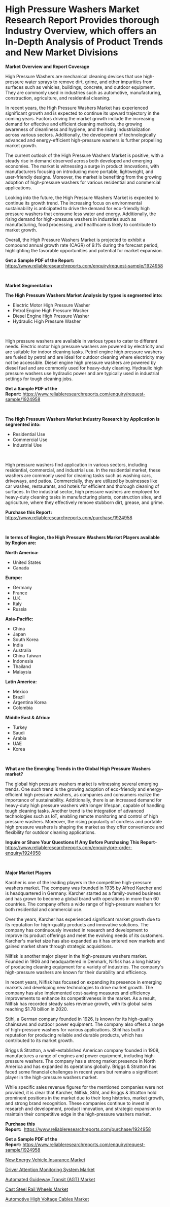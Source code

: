 <p><h1>High Pressure Washers Market Research Report Provides thorough Industry Overview, which offers an In-Depth Analysis of Product Trends and New Market Divisions</h1></p><p><strong>Market Overview and Report Coverage</strong></p>
<p><p>High Pressure Washers are mechanical cleaning devices that use high-pressure water sprays to remove dirt, grime, and other impurities from surfaces such as vehicles, buildings, concrete, and outdoor equipment. They are commonly used in industries such as automotive, manufacturing, construction, agriculture, and residential cleaning.</p><p>In recent years, the High Pressure Washers Market has experienced significant growth and is expected to continue its upward trajectory in the coming years. Factors driving the market growth include the increasing demand for effective and efficient cleaning methods, the growing awareness of cleanliness and hygiene, and the rising industrialization across various sectors. Additionally, the development of technologically advanced and energy-efficient high-pressure washers is further propelling market growth.</p><p>The current outlook of the High Pressure Washers Market is positive, with a steady rise in demand observed across both developed and emerging economies. The market is witnessing a surge in product innovations, with manufacturers focusing on introducing more portable, lightweight, and user-friendly designs. Moreover, the market is benefiting from the growing adoption of high-pressure washers for various residential and commercial applications.</p><p>Looking into the future, the High Pressure Washers Market is expected to continue its growth trend. The increasing focus on environmental sustainability is anticipated to drive the demand for eco-friendly high pressure washers that consume less water and energy. Additionally, the rising demand for high-pressure washers in industries such as manufacturing, food processing, and healthcare is likely to contribute to market growth.</p><p>Overall, the High Pressure Washers Market is projected to exhibit a compound annual growth rate (CAGR) of 9.1% during the forecast period, highlighting the favorable opportunities and potential for market expansion.</p></p>
<p><strong>Get a Sample PDF of the Report:</strong> <a href="https://www.reliableresearchreports.com/enquiry/request-sample/1924958">https://www.reliableresearchreports.com/enquiry/request-sample/1924958</a></p>
<p>&nbsp;</p>
<p><strong>Market Segmentation</strong></p>
<p><strong>The High Pressure Washers Market Analysis by types is segmented into:</strong></p>
<p><ul><li>Electric Motor High Pressure Washer</li><li>Petrol Engine High Pressure Washer</li><li>Diesel Engine High Pressure Washer</li><li>Hydraulic High Pressure Washer</li></ul></p>
<p>&nbsp;</p>
<p><p>High pressure washers are available in various types to cater to different needs. Electric motor high pressure washers are powered by electricity and are suitable for indoor cleaning tasks. Petrol engine high pressure washers are fueled by petrol and are ideal for outdoor cleaning where electricity may not be accessible. Diesel engine high pressure washers are powered by diesel fuel and are commonly used for heavy-duty cleaning. Hydraulic high pressure washers use hydraulic power and are typically used in industrial settings for tough cleaning jobs.</p></p>
<p><strong>Get a Sample PDF of the Report:</strong>&nbsp;<a href="https://www.reliableresearchreports.com/enquiry/request-sample/1924958">https://www.reliableresearchreports.com/enquiry/request-sample/1924958</a></p>
<p>&nbsp;</p>
<p><strong>The High Pressure Washers Market Industry Research by Application is segmented into:</strong></p>
<p><ul><li>Residential Use</li><li>Commercial Use</li><li>Industrial Use</li></ul></p>
<p>&nbsp;</p>
<p><p>High pressure washers find application in various sectors, including residential, commercial, and industrial use. In the residential market, these washers are commonly used for cleaning tasks such as washing cars, driveways, and patios. Commercially, they are utilized by businesses like car washes, restaurants, and hotels for efficient and thorough cleaning of surfaces. In the industrial sector, high pressure washers are employed for heavy-duty cleaning tasks in manufacturing plants, construction sites, and agriculture, where they effectively remove stubborn dirt, grease, and grime.</p></p>
<p><strong>Purchase this Report:</strong>&nbsp; <a href="https://www.reliableresearchreports.com/purchase/1924958">https://www.reliableresearchreports.com/purchase/1924958</a></p>
<p>&nbsp;</p>
<p><strong>In terms of Region, the High Pressure Washers Market Players available by Region are:</strong></p>
<p>
    <p> <strong> North America: </strong>
        <ul>
            <li>United States</li>
            <li>Canada</li>
        </ul>
        </p> 
    <p> <strong> Europe: </strong>
        <ul>
            <li>Germany</li>
            <li>France</li>
            <li>U.K.</li>
            <li>Italy</li>
            <li>Russia</li>
        </ul>
        </p> 
    <p> <strong> Asia-Pacific: </strong>
        <ul>
            <li>China</li>
            <li>Japan</li>
            <li>South Korea</li>
            <li>India</li>
            <li>Australia</li>
            <li>China Taiwan</li>
            <li>Indonesia</li>
            <li>Thailand</li>
            <li>Malaysia</li>
        </ul>
        </p> 
    <p> <strong> Latin America: </strong>
        <ul>
            <li>Mexico</li>
            <li>Brazil</li>
            <li>Argentina Korea</li>
            <li>Colombia</li>
        </ul>
        </p> 
    <p> <strong> Middle East & Africa: </strong>
        <ul>
            <li>Turkey</li>
            <li>Saudi</li>
            <li>Arabia</li>
            <li>UAE</li>
            <li>Korea</li>
        </ul>
    </p>
    </p>
<p>&nbsp;</p>
<p><strong>What are the Emerging Trends in the Global High Pressure Washers market?</strong></p>
<p><p>The global high pressure washers market is witnessing several emerging trends. One such trend is the growing adoption of eco-friendly and energy-efficient high pressure washers, as companies and consumers realize the importance of sustainability. Additionally, there is an increased demand for heavy-duty high pressure washers with longer lifespan, capable of handling tough cleaning tasks. Another trend is the integration of advanced technologies such as IoT, enabling remote monitoring and control of high pressure washers. Moreover, the rising popularity of cordless and portable high pressure washers is shaping the market as they offer convenience and flexibility for outdoor cleaning applications.</p></p>
<p><strong>Inquire or Share Your Questions If Any Before Purchasing This Report</strong>- <a href="https://www.reliableresearchreports.com/enquiry/pre-order-enquiry/1924958">https://www.reliableresearchreports.com/enquiry/pre-order-enquiry/1924958</a></p>
<p>&nbsp;</p>
<p><strong>Major Market Players</strong></p>
<p><p>Karcher is one of the leading players in the competitive high-pressure washers market. The company was founded in 1935 by Alfred Karcher and is headquartered in Germany. Karcher started as a family-owned business and has grown to become a global brand with operations in more than 60 countries. The company offers a wide range of high-pressure washers for both residential and commercial use.</p><p>Over the years, Karcher has experienced significant market growth due to its reputation for high-quality products and innovative solutions. The company has continuously invested in research and development to improve its product offerings and meet the evolving needs of its customers. Karcher's market size has also expanded as it has entered new markets and gained market share through strategic acquisitions.</p><p>Nilfisk is another major player in the high-pressure washers market. Founded in 1906 and headquartered in Denmark, Nilfisk has a long history of producing cleaning equipment for a variety of industries. The company's high-pressure washers are known for their durability and efficiency.</p><p>In recent years, Nilfisk has focused on expanding its presence in emerging markets and developing new technologies to drive market growth. The company has also implemented cost-saving measures and efficiency improvements to enhance its competitiveness in the market. As a result, Nilfisk has recorded steady sales revenue growth, with its global sales reaching $1.78 billion in 2020.</p><p>Stihl, a German company founded in 1926, is known for its high-quality chainsaws and outdoor power equipment. The company also offers a range of high-pressure washers for various applications. Stihl has built a reputation for producing reliable and durable products, which has contributed to its market growth.</p><p>Briggs & Stratton, a well-established American company founded in 1908, manufactures a range of engines and power equipment, including high-pressure washers. The company has a strong market presence in North America and has expanded its operations globally. Briggs & Stratton has faced some financial challenges in recent years but remains a significant player in the high-pressure washers market.</p><p>While specific sales revenue figures for the mentioned companies were not provided, it is clear that Karcher, Nilfisk, Stihl, and Briggs & Stratton hold prominent positions in the market due to their long histories, market growth, and strong brand recognition. These companies continue to invest in research and development, product innovation, and strategic expansion to maintain their competitive edge in the high-pressure washers market.</p></p>
<p><strong>Purchase this Report:</strong>&nbsp;&nbsp;<a href="https://www.reliableresearchreports.com/purchase/1924958">https://www.reliableresearchreports.com/purchase/1924958</a></p>
<p></p>
<p><strong>Get a Sample PDF of the Report:</strong>&nbsp;<a href="https://www.reliableresearchreports.com/enquiry/request-sample/1924958">https://www.reliableresearchreports.com/enquiry/request-sample/1924958</a></p>
<p><p><a href="https://medium.com/@edwinsporer/new-energy-vehicle-insurance-market-insights-into-market-cagr-market-trends-and-growth-e9abe52f2a3c">New Energy Vehicle Insurance Market</a></p><p><a href="https://medium.com/@tommiefadel2023/driver-attention-monitoring-system-market-trends-forecast-and-competitive-analysis-to-2030-fe543ee2151c">Driver Attention Monitoring System Market</a></p><p><a href="https://medium.com/@tracylarson12/automated-guideway-transit-agt-market-size-and-market-trends-complete-industry-overview-2023-to-68bbdd319dba">Automated Guideway Transit (AGT) Market</a></p><p><a href="https://medium.com/@lowellgreen2023/cast-steel-rail-wheels-market-trends-and-market-analysis-forecasted-for-period-2023-2030-793ecf44fa66">Cast Steel Rail Wheels Market</a></p><p><a href="https://medium.com/@unamorgan6655/automotive-high-voltage-cables-market-outlook-industry-overview-and-forecast-2023-to-2030-ef9d979f38fc">Automotive High Voltage Cables Market</a></p></p>
